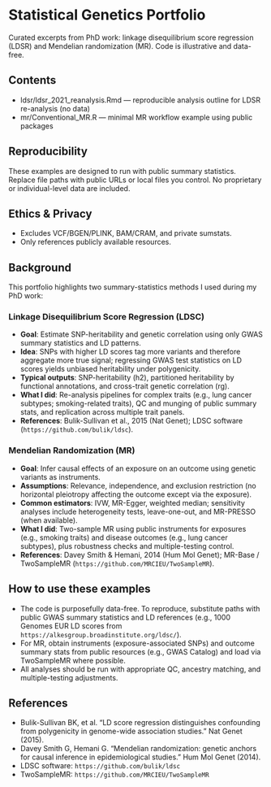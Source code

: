 # Statistical Genetics Portfolio

Curated excerpts from PhD work: linkage disequilibrium score regression (LDSR) and Mendelian randomization (MR). Code is illustrative and data-free.

## Contents
- ldsr/ldsr_2021_reanalysis.Rmd — reproducible analysis outline for LDSR re-analysis (no data)
- mr/Conventional_MR.R — minimal MR workflow example using public packages

## Reproducibility
These examples are designed to run with public summary statistics. Replace file paths with public URLs or local files you control. No proprietary or individual-level data are included.

## Ethics & Privacy
- Excludes VCF/BGEN/PLINK, BAM/CRAM, and private sumstats.
- Only references publicly available resources.

## Background
This portfolio highlights two summary-statistics methods I used during my PhD work:

### Linkage Disequilibrium Score Regression (LDSC)
- **Goal**: Estimate SNP-heritability and genetic correlation using only GWAS summary statistics and LD patterns.
- **Idea**: SNPs with higher LD scores tag more variants and therefore aggregate more true signal; regressing GWAS test statistics on LD scores yields unbiased heritability under polygenicity.
- **Typical outputs**: SNP-heritability (h2), partitioned heritability by functional annotations, and cross-trait genetic correlation (rg).
- **What I did**: Re-analysis pipelines for complex traits (e.g., lung cancer subtypes; smoking-related traits), QC and munging of public summary stats, and replication across multiple trait panels.
- **References**: Bulik-Sullivan et al., 2015 (Nat Genet); LDSC software (`https://github.com/bulik/ldsc`).

### Mendelian Randomization (MR)
- **Goal**: Infer causal effects of an exposure on an outcome using genetic variants as instruments.
- **Assumptions**: Relevance, independence, and exclusion restriction (no horizontal pleiotropy affecting the outcome except via the exposure).
- **Common estimators**: IVW, MR-Egger, weighted median; sensitivity analyses include heterogeneity tests, leave-one-out, and MR-PRESSO (when available).
- **What I did**: Two-sample MR using public instruments for exposures (e.g., smoking traits) and disease outcomes (e.g., lung cancer subtypes), plus robustness checks and multiple-testing control.
- **References**: Davey Smith & Hemani, 2014 (Hum Mol Genet); MR-Base / TwoSampleMR (`https://github.com/MRCIEU/TwoSampleMR`).

## How to use these examples
- The code is purposefully data-free. To reproduce, substitute paths with public GWAS summary statistics and LD references (e.g., 1000 Genomes EUR LD scores from `https://alkesgroup.broadinstitute.org/ldsc/`).
- For MR, obtain instruments (exposure-associated SNPs) and outcome summary stats from public resources (e.g., GWAS Catalog) and load via TwoSampleMR where possible.
- All analyses should be run with appropriate QC, ancestry matching, and multiple-testing adjustments.

## References
- Bulik-Sullivan BK, et al. “LD score regression distinguishes confounding from polygenicity in genome-wide association studies.” Nat Genet (2015).
- Davey Smith G, Hemani G. “Mendelian randomization: genetic anchors for causal inference in epidemiological studies.” Hum Mol Genet (2014).
- LDSC software: `https://github.com/bulik/ldsc`
- TwoSampleMR: `https://github.com/MRCIEU/TwoSampleMR`

